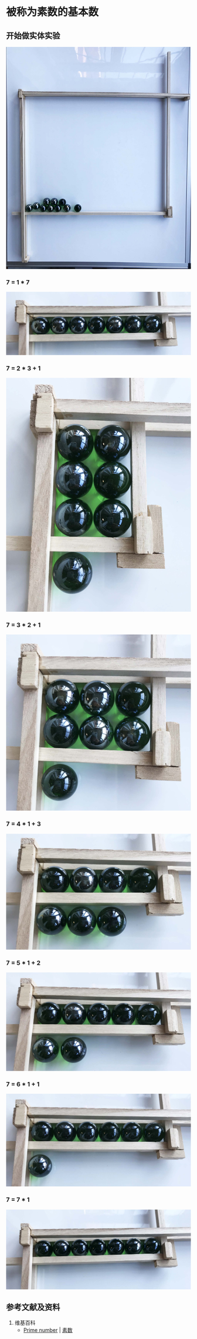 # 被称为素数的基本数

## 开始做实体实验

![](/images/数论/基本数和合成数/被称为素数的基本数/0a0.jpg)

### 7 = 1 * 7
![](/images/数论/基本数和合成数/被称为素数的基本数/1a1.jpg)

### 7 = 2 * 3 + 1
![](/images/数论/基本数和合成数/被称为素数的基本数/1a2.jpg)

### 7 = 3 * 2 + 1
![](/images/数论/基本数和合成数/被称为素数的基本数/1a3.jpg)

### 7 = 4 * 1 + 3
![](/images/数论/基本数和合成数/被称为素数的基本数/1a4.jpg)

### 7 = 5 * 1 + 2
![](/images/数论/基本数和合成数/被称为素数的基本数/1a5.jpg)

### 7 = 6 * 1 + 1
![](/images/数论/基本数和合成数/被称为素数的基本数/1a6.jpg)

### 7 = 7 * 1
![](/images/数论/基本数和合成数/被称为素数的基本数/1a7.jpg)


## 参考文献及资料

1. 维基百科
	- [Prime number](https://en.wikipedia.org/wiki/Prime_number) | [素数](https://zh.wikipedia.org/wiki/%E8%B4%A8%E6%95%B0) 
